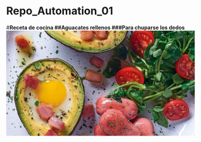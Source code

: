 # Repo_Automation_01
#**Receta de cocina 
##Aguacates rellenos
###Para chuparse los dedos**
![Aguacate relleno](aguacate_relleno.jpg)




